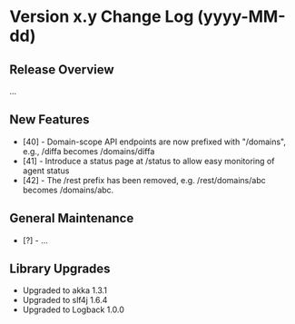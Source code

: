 # Version x.y Change Log (yyyy-MM-dd)

## Release Overview

...

## New Features

* [40] - Domain-scope API endpoints are now prefixed with "/domains", e.g., /diffa becomes /domains/diffa
* [41] - Introduce a status page at /status to allow easy monitoring of agent status
* [42] - The /rest prefix has been removed, e.g. /rest/domains/abc becomes /domains/abc.

## General Maintenance

* [?] - ...

## Library Upgrades

* Upgraded to akka 1.3.1
* Upgraded to slf4j 1.6.4
* Upgraded to Logback 1.0.0